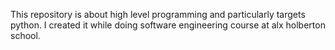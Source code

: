 This repository is about high level programming and particularly targets python. I created it while doing software engineering course at alx holberton school.
